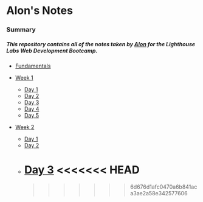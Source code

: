 # Alon's Notes

### Summary

##### This repository contains all of the notes taken by [Alon](https://github.com/RodoMark/) for the Lighthouse Labs Web Development Bootcamp.

- [Fundamentals](/Fundamentals)

* [Week 1](/Week_1)

  - [Day 1](/Week_1/Day_1)
  - [Day 2](/Week_1/Day_2)
  - [Day 3](/Week_1/Day_3)
  - [Day 4](/Week_1/Day_4)
  - [Day 5](/Week_1/Day_5)

* [Week 2](/Week_2)
  - [Day 1](/Week_2/Day_1)
  - [Day 2](/Week_2/Day_2)
  - [Day 3](/Week_2/Day_3)
    <<<<<<< HEAD
    =======
    > > > > > > > 6d676d1afc0470a6b841aca3ae2a58e342577606
